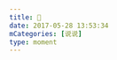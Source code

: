 ```yaml
---
title: 🤪
date: 2017-05-28 13:53:34
mCategories: [说说]
type: moment
---
```


<div id="pics-20170528135334"></div>

<script src="/lib/moment/pics.js"></script>
<script>
var data = [
    {"link": "2017-05-28_000000.jpeg", "type": "shuoshuo"}
];
picsRender(data, "pics-20170528135334");
</script>
